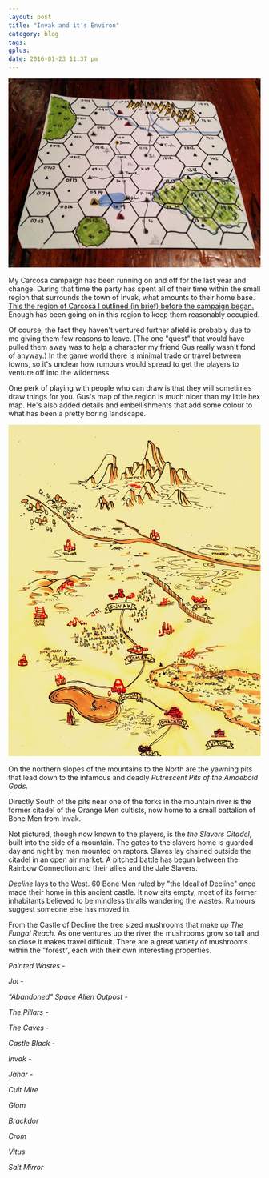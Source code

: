 ```yaml
---
layout: post
title: "Invak and it's Environ"
category: blog
tags:
gplus:
date: 2016-01-23 11:37 pm
---
```



![The map I made before the campaign began][mine]

My Carcosa campaign has been running on and off for the last year and change. During that time the party has spent all of their time within the small region that surrounds the town of Invak, what amounts to their home base. [This the region of Carcosa I outlined (in brief) before the campaign began.][1] Enough has been going on in this region to keep them reasonably occupied.

Of course, the fact they haven't ventured further afield is probably due to me giving them few reasons to leave. (The one "quest" that would have pulled them away was to help a character my friend Gus really wasn't fond of anyway.) In the game world there is minimal trade or travel between towns, so it's unclear how rumours would spread to get the players to venture off into the wilderness.

One perk of playing with people who can draw is that they will sometimes draw things for you. Gus's map of the region is much nicer than my little hex map. He's also added details and embellishments that add some colour to what has been a pretty boring landscape.

![Gus's map of the region of Carcosa the game has taken place in][gus]

On the northern slopes of the mountains to the North are the yawning pits that lead down to the infamous and deadly *Putrescent Pits of the Amoeboid Gods*.

Directly South of the pits near one of the forks in the mountain river is the former citadel of the Orange Men cultists, now home to a small battalion of Bone Men from Invak.

Not pictured, though now known to the players, is the *the Slavers Citadel*, built into the side of a mountain. The gates to the slavers home is guarded day and night by men mounted on raptors. Slaves lay chained outside the citadel in an open air market. A pitched battle has begun between the Rainbow Connection and their allies and the Jale Slavers. 

*Decline* lays to the West. 60 Bone Men ruled by "the Ideal of Decline" once made their home in this ancient castle. It now sits empty, most of its former inhabitants believed to be mindless thralls wandering the wastes. Rumours suggest someone else has moved in.

From the Castle of Decline the tree sized mushrooms that make up *The Fungal Reach*. As one ventures up the river the mushrooms grow so tall and so close it makes travel difficult. There are a great variety of mushrooms within the "forest", each with their own interesting properties.

*Painted Wastes* - 

*Joi* - 

*"Abandoned" Space Alien Outpost* -  

*The Pillars* - 

*The Caves* - 

*Castle Black* - 

*Invak* - 

*Jahar* - 

*Cult Mire*

*Glom* 

*Brackdor* 

*Crom* 

*Vitus*

*Salt Mirror*




[gus]: /assets/img/masters-of-carcosa-map-by-gus.jpg
[mine]: /assets/img/my-carcosa-map.jpg
[1]: /review/carcosa-review-reprise/